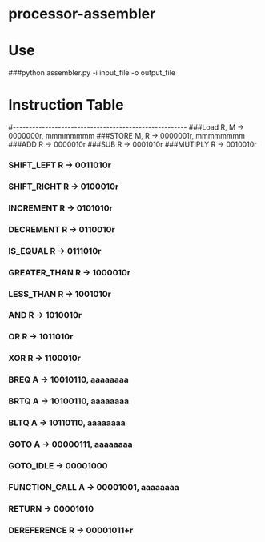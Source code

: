 # processor-assembler
# Use
###python assembler.py -i input_file -o output_file

# Instruction Table
#------------------------------------------------------
###Load R, M 		           -> 0000000r, mmmmmmmm
###STORE M, R 		          -> 0000001r, mmmmmmmm
###ADD R 		               -> 0000010r
###SUB R 		               -> 0001010r
###MUTIPLY R              -> 0010010r
### SHIFT_LEFT R          -> 0011010r
### SHIFT_RIGHT R         -> 0100010r
### INCREMENT R           -> 0101010r
### DECREMENT R           -> 0110010r
### IS_EQUAL R            -> 0111010r
### GREATER_THAN R        -> 1000010r
### LESS_THAN R           -> 1001010r
### AND R                 -> 1010010r
### OR R                  -> 1011010r
### XOR R                 -> 1100010r
### BREQ A                -> 10010110, aaaaaaaa
### BRTQ A                -> 10100110, aaaaaaaa
### BLTQ A                -> 10110110, aaaaaaaa
### GOTO A                -> 00000111, aaaaaaaa
### GOTO_IDLE             -> 00001000
### FUNCTION_CALL A       -> 00001001, aaaaaaaa
### RETURN                -> 00001010
### DEREFERENCE R         -> 00001011+r
